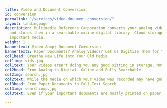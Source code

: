 ```yaml
---
title: Video and Document Conversion
id: conversion
permalink: "/services/video-document-conversion/"
layout: landingpage
description: Multimedia Reference Corporation converts your analog videos and documents
  and stores them in a searchable online digital library. Cloud storage for all your
  important media.
weight: 1
bannertext: Video &amp; Document Conversion
bannertext2: Paper Documents? Analog Videos? Let us Digitize Them for You
col1head: Breathe New Life into Your Old Media
col1img: vids.jpg
col1text: Your videos aren't doing you any good sitting in storage. Move them to the cloud! As part of the full MultimediaSearch solution, we can convert your old videos in any format--reel, VHS, DVD, etc.--into digital files, complete with transcripts, and incorporated into your own online database.
col2head: From Analog to Digital. Online and Fully Searchable.
col2img: search.jpg
col2text: While the media on which your video was recorded may have gone out of date, that doesn't mean the content of the video is no longer valuable. Let us convert your video into a digital format and incorporate it in your MultimediaSearch site, an online database and digital library. We can take it from gathering dust to fully indexed and searchable.
col3head: From Paper Documents to Full-Text Search
col3img: searchcomp.jpg
col3text: Even if your important documents are mostly printed on paper, we can make them fully searchable. Our enhanced scanning and character recognition technology preserves the original look of the document, while embedding a layer of hidden, fully-searchable text beneath. Combined with our decades-long experience as providers of database services and hosting, your old documents and videos will live on.

---
```

